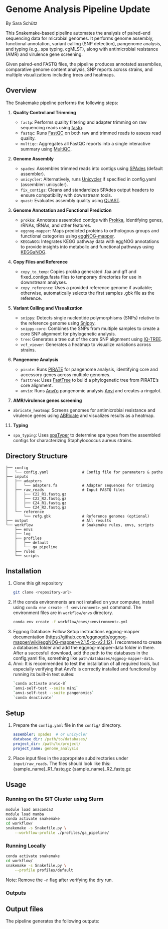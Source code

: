 # Genome Analysis Pipeline Update
By Sara Schütz

This Snakemake-based pipeline automates the analysis of paired-end sequencing data for microbial genomes. It performs genome assembly, functional annotation, variant calling (SNP detection), pangenome analysis, and typing (e.g., spa typing, cgMLST), along with antimicrobial resistance (AMR) and virulence gene screening.

Given paired-end FASTQ files, the pipeline produces annotated assemblies, comparative genome content analysis, SNP reports across strains, and multiple visualizations including trees and heatmaps.


## Overview
The Snakemake pipeline performs the following steps:

1. **Quality Control and Trimming**
   - `fastp`: Performs quality filtering and adapter trimming on raw sequencing reads using [fastp](https://github.com/OpenGene/fastp).
	- `fastqc`: Runs [FastQC](https://www.bioinformatics.babraham.ac.uk/projects/fastqc/) on both raw and trimmed reads to assess read quality.
	- `multiqc`: Aggregates all FastQC reports into a single interactive summary using [MultiQC](https://multiqc.info/).

3. **Genome Assembly**
   - `spades`: Assembles trimmed reads into contigs using [SPAdes](http://cab.spbu.ru/software/spades/) (default assembler).
   - `unicycler`: Alternatively, runs [Unicycler](https://github.com/rrwick/Unicycler) if specified in config.yaml (assembler: unicycler).
   - `fix_contigs`: Cleans and standardizes SPAdes output headers to ensure compatibility with downstream tools.
   - `quast`: Evaluates assembly quality using [QUAST](http://quast.sourceforge.net/quast).

5. **Genome Annotation and Functional Prediction**
   - `prokka`:  Annotates assembled contigs with [Prokka](https://github.com/tseemann/prokka), identifying genes, rRNAs, tRNAs, and other features.
   - `eggnog-mapper`: Maps predicted proteins to orthologous groups and functional categories using [eggNOG-mapper](http://eggnog-mapper.embl.de/).
   - `KEGGaNOG`: Integrates KEGG pathway data with eggNOG annotations to provide insights into metabolic and functional pathways using [KEGGaNOG](https://github.com/iliapopov17/KEGGaNOG).

7. **Copy Files and Reference**
   - `copy_to_temp`: Copies prokka generated .faa and gff and fixed_contigs.fasta files to temporary directories for use in downstream analyses.
   - `copy_reference`: Uses a provided reference genome if available; otherwise, automatically selects the first samples .gbk file as the reference.
     
8. **Variant Calling and Visualization**
   - `snippy`: Detects single nucleotide polymorphisms (SNPs) relative to the reference genome using [Snippy](https://github.com/tseemann/snippy).
   - `snippy-core`: Combines the SNPs from multiple samples to create a core SNP alignment for phylogenetic analysis.
   - `tree`: Generates a tree out of the core SNP alignment using [IQ-TREE](http://www.iqtree.org).
   - `vcf_viewer`: Generates a heatmap to visualize variations across strains.

9. **Pangenome Analysis**
   - `pirate`: Runs [PIRATE](https://github.com/SionBayliss/PIRATE) for pangenome analysis, identifying core and accessory genes across multiple genomes.
   - `fasttree`: Uses [FastTree](http://www.microbesonline.org/fasttree/) to build a phylogenetic tree from PIRATE’s core alignment.
   - `anvio`: Runs [Anvi’o](https://anvio.org) pangenomic analysis [Anvi](https://anvio.org) and creates a ringplot. 
  
10. **AMR/virulence genes screening**
   - `abricate_heatmap`: Screens genomes for antimicrobial resistance and virulence genes using [ABRicate](https://github.com/tseemann/abricate) and visualizes results as a heatmap.
   
11. **Typing**
   - `spa_typing`: Uses [spaTyper](https://github.com/medvir/spaTyper) to determine spa types from the assembled contigs for characterizing Staphylococcus aureus strains.


## Directory Structure
```
├── config
│   └── config.yaml               # Config file for parameters & paths  
├── inputs
│   ├── adapters
│   │   └── adapters.fa           # Adapter sequences for trimming
│   ├── raw_reads                 # Input FASTQ files
│   │   ├── C22_R1.fastq.gz
│   │   ├── C22_R2.fastq.gz
│   │   ├── C24_R1.fastq.gz
│   │   └── C24_R2.fastq.gz
│   └── reference
│       └── refg.gbk              # Reference genomes (optional)      
├── output                        # All results
└── workflow                      # Snakemake rules, envs, scripts
    ├── envs
    ├── log
    ├── profiles
    │   ├── default
    │   └── ga_pipeline
    ├── rules
    └── scripts
```


## Installation

1. Clone this git repository
   ```bash
   git clone <repository-url>
   ```
2. If the conda environments are not installed on your computer, install using `conda env create -f <environment>.yml` command. The environment files are in `workflow/envs` directory.
   ```bash
   conda env create -f workflow/envs/<environment>.yml
   ```
4. Eggnog Database: Follow Setup instructions eggnog-mapper documentation (https://github.com/eggnogdb/eggnog-mapper/wiki/eggNOG-mapper-v2.1.5-to-v2.1.12). I recommend to create a databases folder and add the eggnog-mapper-data folder in there. After a succesfull download, add the path to the databases in the config.yaml file, something like `path/databases/eggnog-mapper-data`.
5. Anvi: It is recommended to test the installation of all required tools, but especially verifying that Anvi’o is correctly installed and functional by running its built-in test suites:
   ```bash
   `conda activate anvio-8`
   `anvi-self-test --suite mini`
   `anvi-self-test --suite pangenomics`
   `conda deactivate`
   ```


## Setup

1. Prepare the `config.yaml` file in the `config/` directory.
   ```yaml
   assembler: spades  # or unicycler
   database_dir: /path/to/databases/
   project_dir: /path/to/project/
   project_name: genome_analysis
   ```

2. Place input files in the appropriate subdirectories under `input/raw_reads`. The files should look like this:
   {sample_name}_R1_fastq.gz
   {sample_name}_R2_fastq.gz


## Usage

### Running on the SIT Cluster using Slurm

```bash
module load anaconda3
module load mamba
conda activate snakemake
cd workflow/
snakemake -s Snakefile.py \
    --workflow-profile ./profiles/ga_pipeline/
```

### Running Locally

```bash
conda activate snakemake
cd workflow/
snakemake -s Snakefile.py \
    --profile profiles/default
```

Note: Remove the `-n` flag after verifying the dry run.


### Outputs

## Output files

The pipeline generates the following outputs:

